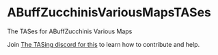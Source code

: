 # ABuffZucchinisVariousMapsTASes
The TASes for ABuffZucchinis Various Maps

Join [The TASing discord for this](https://discord.gg/8gPB5ZRWb7) to learn how to contribute and help.
